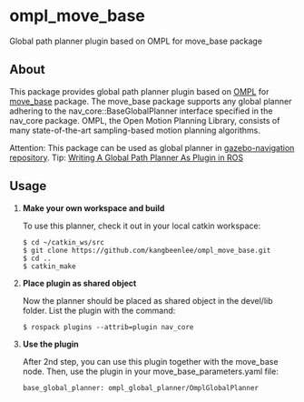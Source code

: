 ompl_move_base
==============

Global path planner plugin based on OMPL for move_base package

About
-----

This package provides global path planner plugin based on [OMPL](https://ompl.kavrakilab.org/) for [move_base](http://wiki.ros.org/move_base) package.
The move_base package supports any global planner adhering to the nav_core::BaseGlobalPlanner interface specified in the nav_core package.
OMPL, the Open Motion Planning Library, consists of many state-of-the-art sampling-based motion planning algorithms.

Attention: This package can be used as global planner in [gazebo-navigation repository](https://github.com/kangbeenlee/gazebo-navigation).
Tip: [Writing A Global Path Planner As Plugin in ROS](http://wiki.ros.org/navigation/Tutorials/Writing%20A%20Global%20Path%20Planner%20As%20Plugin%20in%20ROS)

Usage
-----

1. **Make your own workspace and build**

    To use this planner, check it out in your local catkin workspace:
    ```
    $ cd ~/catkin_ws/src
    $ git clone https://github.com/kangbeenlee/ompl_move_base.git
    $ cd ..
    $ catkin_make
    ```

2. **Place plugin as shared object**
    
    Now the planner should be placed as shared object in the devel/lib folder.
    List the plugin with the command:
    ```
    $ rospack plugins --attrib=plugin nav_core
    ```

3. **Use the plugin**
    
    After 2nd step, you can use this plugin together with the move_base node.
    Then, use the plugin in your move_base_parameters.yaml file:
    ```
    base_global_planner: ompl_global_planner/OmplGlobalPlanner
    ```